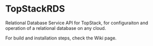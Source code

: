 TopStackRDS
===========

Relational Database Service API for TopStack, for configuraiton and operation of a relational database on any cloud.

For build and installation steps, check the Wiki page.
